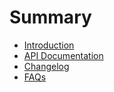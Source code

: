 # Summary

- [Introduction](Introduction.md)
- [API Documentation](API.md)
- [Changelog](Changelog.md)
- [FAQs](FAQs.md)
